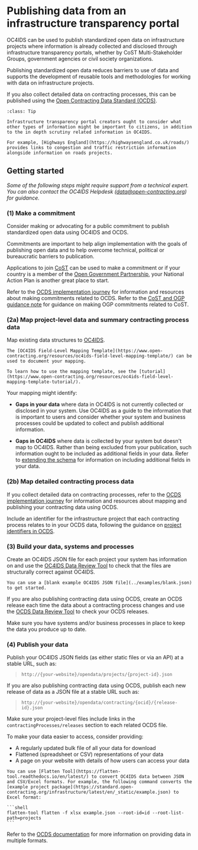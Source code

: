 # Publishing data from an infrastructure transparency portal

OC4IDS can be used to publish standardized open data on infrastructure projects where information is already collected and disclosed through infrastructure transparency portals, whether by CoST Multi-Stakeholder Groups, government agencies or civil society organizations.

Publishing standardized open data reduces barriers to use of data and supports the development of reusable tools and methodologies for working with data on infrastructure projects.

If you also collect detailed data on contracting processes, this can be published using the [Open Contracting Data Standard (OCDS)](https://standard.open-contracting.org/1.1/en/).

```{admonition} Linking to related information
:class: Tip

Infrastructure transparency portal creators ought to consider what other types of information might be important to citizens, in addition to the in depth scrutiny related information in OC4IDS.

For example, [Highways England](https://highwaysengland.co.uk/roads/) provides links to congestion and traffic restriction information alongside information on roads projects.
```

## Getting started

*Some of the following steps might require support from a technical expert. You can also contact the OC4IDS Helpdesk ([data@open-contracting.org](mailto:data@open-contracting.org)) for guidance.*

### (1) Make a commitment

Consider making or advocating for a public commitment to publish standardized open data using OC4IDS and OCDS.

Commitments are important to help align implementation with the goals of publishing open data and to help overcome technical, political or bureaucratic barriers to publication.

Applications to join [CoST](http://infrastructuretransparency.org/) can be used to make a commitment or if your country is a member of the [Open Government Partnership](https://www.opengovpartnership.org/), your National Action Plan is another great place to start.

Refer to the [OCDS implementation journey](https://standard.open-contracting.org/latest/en/guidance/design/) for information and resources about making commitments related to OCDS. Refer to the [CoST and OGP guidance note](http://infrastructuretransparency.org/wp-content/uploads/2018/07/Guidance-Note-CoST-and-OGP-.pdf) for guidance on making OGP commitments related to CoST.

### (2a) Map project-level data and summary contracting process data

Map existing data structures to [OC4IDS](../../projects/index).

```{tip}
The [OC4IDS Field-Level Mapping Template](https://www.open-contracting.org/resources/oc4ids-field-level-mapping-template/) can be used to document your mapping.

To learn how to use the mapping template, see the [tutorial](https://www.open-contracting.org/resources/oc4ids-field-level-mapping-template-tutorial/).
```

Your mapping might identify:

* **Gaps in your data** where data in OC4IDS is not currently collected or disclosed in your system. Use OC4IDS as a guide to the information that is important to users and consider whether your system and business processes could be updated to collect and publish additional information.

* **Gaps in OC4IDS** where data is collected by your system but doesn't map to OC4IDS. Rather than being excluded from your publication, such information ought to be included as additional fields in your data. Refer to [extending the schema](../reference/index.md#extending-the-schema) for information on including additional fields in your data.

### (2b) Map detailed contracting process data

If you collect detailed data on contracting processes, refer to the [OCDS implementation journey](https://standard.open-contracting.org/latest/en/guidance/map/) for information and resources about mapping and publishing your contracting data using OCDS.

Include an identifier for the infrastructure project that each contracting process relates to in your OCDS data, following the guidance on [project identifiers in OCDS](identifiers.md#project-identifiers-in-ocds).

### (3) Build your data, systems and processes

Create an OC4IDS JSON file for each project your system has information on and use the [OC4IDS Data Review Tool](https://standard.open-contracting.org/infrastructure/review/) to check that the files are structurally correct against OC4IDS.

```{tip}
You can use a [blank example OC4IDS JSON file](../examples/blank.json) to get started.
```

If you are also publishing contracting data using OCDS, create an OCDS release each time the data about a contracting process changes and use the [OCDS Data Review Tool](https://standard.open-contracting.org/review/) to check your OCDS releases.

Make sure you have systems and/or business processes in place to keep the data you produce up to date.

### (4) Publish your data

Publish your OC4IDS JSON fields (as either static files or via an API) at a stable URL, such as:

> `http://{your-website}/opendata/projects/{project-id}.json`

If you are also publishing contracting data using OCDS, publish each new release of data as a JSON file at a stable URL such as:

> `http://{your-website}/opendata/contracting/{ocid}/{release-id}.json`

Make sure your project-level files include links in the `contractingProcesses/releases` section to each related OCDS file.

To make your data easier to access, consider providing:

* A regularly updated bulk file of all your data for download
* Flattened (spreadsheet or CSV) representations of your data
* A page on your website with details of how users can access your data

````{tip}
You can use [Flatten Tool](https://flatten-tool.readthedocs.io/en/latest/) to convert OC4IDS data between JSON and CSV/Excel formats. For example, the following command converts the [example project package](https://standard.open-contracting.org/infrastructure/latest/en/_static/example.json) to Excel format:

```shell
flatten-tool flatten -f xlsx example.json --root-id=id --root-list-path=projects
```
````

Refer to the [OCDS documentation](https://standard.open-contracting.org/1.1/en/guidance/build/hosting/#data-files-apis-and-discovery) for more information on providing data in multiple formats.
